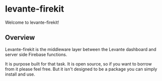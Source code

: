 # levante-firekit

Welcome to levante-firekit! 

## Overview ##

Levante-firekit is the middleware layer between the Levante dashboard and server side Firebase functions.

It is purpose built for that task. It is open source, so if you want to borrow from it please feel free. But it isn't designed to be a package you can simply install and use.

